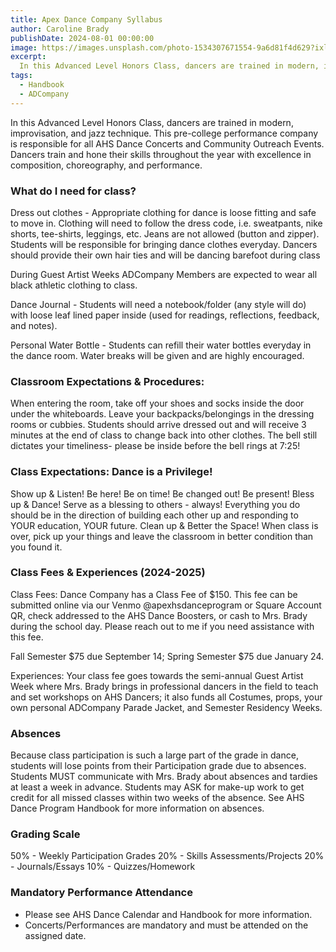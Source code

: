 ```yaml
---
title: Apex Dance Company Syllabus
author: Caroline Brady
publishDate: 2024-08-01 00:00:00
image: https://images.unsplash.com/photo-1534307671554-9a6d81f4d629?ixlib=rb-4.0.3&ixid=M3wxMjA3fDB8MHxwaG90by1wYWdlfHx8fGVufDB8fHx8fA%3D%3D&auto=format&fit=crop&w=1651&q=80
excerpt:
  In this Advanced Level Honors Class, dancers are trained in modern, improvisation, and jazz technique. This pre-college performance company is responsible for all AHS Dance Concerts and Community Outreach Events.
tags:
  - Handbook
  - ADCompany
---
```


In this Advanced Level Honors Class, dancers are trained in modern, improvisation, and jazz technique. This pre-college performance company is responsible for all AHS Dance Concerts and Community Outreach Events. Dancers train and hone their skills throughout the year with excellence in composition, choreography, and performance.

### What do I need for class?
Dress out clothes - Appropriate clothing for dance is loose fitting and safe to move in. Clothing will need to follow the dress code, i.e. sweatpants, nike shorts, tee-shirts, leggings, etc.  Jeans are not allowed (button and zipper). Students will be responsible for bringing dance clothes everyday. Dancers should provide their own hair ties and will be dancing barefoot during class

During Guest Artist Weeks ADCompany Members are expected to wear all black athletic clothing to class.

Dance Journal - Students will need a notebook/folder (any style will do) with loose leaf lined paper inside (used for readings, reflections, feedback, and notes).

Personal Water Bottle - Students can refill their water bottles everyday in the dance room. Water breaks will be given and are highly encouraged.

### Classroom Expectations & Procedures:
When entering the room, take off your shoes and socks inside the door under the whiteboards. Leave your backpacks/belongings in the dressing rooms or cubbies.
Students should arrive dressed out and will receive 3 minutes at the end of class to change back into other clothes. 
The bell still dictates your timeliness- please be inside before the bell rings at 7:25!

### Class Expectations: Dance is a Privilege!
Show up & Listen! Be here! Be on time! Be changed out! Be present!
Bless up & Dance! Serve as a blessing to others - always! Everything you do should be in the direction of building each other up and responding to YOUR education, YOUR future. 
Clean up & Better the Space! When class is over, pick up your things and leave the classroom in better condition than you found it. 

### Class Fees & Experiences (2024-2025)
Class Fees: Dance Company has a Class Fee of $150. This fee can be submitted online via our Venmo @apexhsdanceprogram or Square Account QR, check addressed to the AHS Dance Boosters, or cash to Mrs. Brady during the school day. Please reach out to me if you need assistance with this fee.

Fall Semester $75 due September 14; Spring Semester $75 due January 24.

Experiences: Your class fee goes towards the semi-annual Guest Artist Week where Mrs. Brady brings in professional dancers in the field to teach and set workshops on AHS Dancers; it also funds all Costumes, props, your own personal ADCompany Parade Jacket, and Semester Residency Weeks.

### Absences
Because class participation is such a large part of the grade in dance, students will lose points from their Participation grade due to absences. Students MUST communicate with Mrs. Brady about absences and tardies at least a week in advance. Students may ASK for make-up work to get credit for all missed classes within two weeks of the absence. See AHS Dance Program Handbook for more information on absences.

### Grading Scale
50% - Weekly Participation Grades
20% - Skills Assessments/Projects
20% - Journals/Essays
10%  - Quizzes/Homework

### Mandatory Performance Attendance
* Please see AHS Dance Calendar and Handbook for more information. 
* Concerts/Performances are mandatory and must be attended on the assigned date.